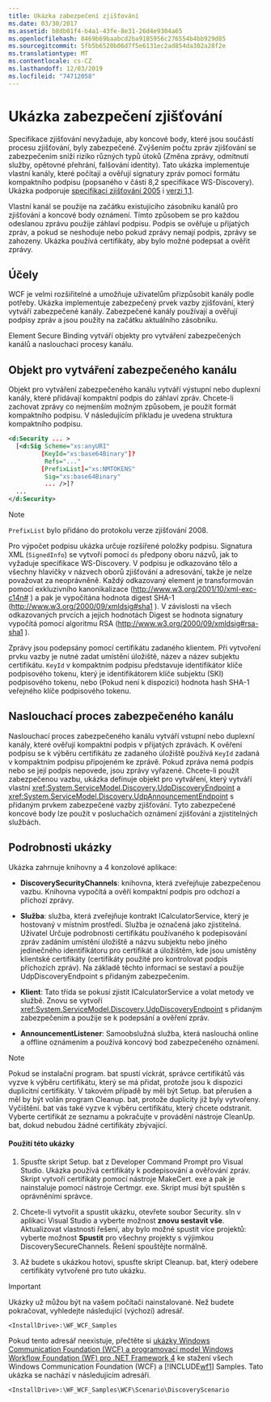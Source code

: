 ```yaml
---
title: Ukázka zabezpečení zjišťování
ms.date: 03/30/2017
ms.assetid: b8db01f4-b4a1-43fe-8e31-26d4e9304a65
ms.openlocfilehash: 8469b69baabcd2ba9185956c276554b4bb929d85
ms.sourcegitcommit: 5fb5b6520b06d7f5e6131ec2ad854da302a28f2e
ms.translationtype: MT
ms.contentlocale: cs-CZ
ms.lasthandoff: 12/03/2019
ms.locfileid: "74712058"
---
```

# <a name="discovery-security-sample"></a>Ukázka zabezpečení zjišťování
Specifikace zjišťování nevyžaduje, aby koncové body, které jsou součástí procesu zjišťování, byly zabezpečené. Zvýšením počtu zpráv zjišťování se zabezpečením sníží riziko různých typů útoků (Změna zprávy, odmítnutí služby, opětovné přehrání, falšování identity). Tato ukázka implementuje vlastní kanály, které počítají a ověřují signatury zpráv pomocí formátu kompaktního podpisu (popsaného v části 8,2 specifikace WS-Discovery). Ukázka podporuje [specifikaci zjišťování 2005](https://go.microsoft.com/fwlink/?LinkId=177912) i [verzi 1,1](https://go.microsoft.com/fwlink/?LinkId=179677).  
  
 Vlastní kanál se použije na začátku existujícího zásobníku kanálů pro zjišťování a koncové body oznámení. Tímto způsobem se pro každou odeslanou zprávu použije záhlaví podpisu. Podpis se ověřuje u přijatých zpráv, a pokud se neshoduje nebo pokud zprávy nemají podpis, zprávy se zahozeny. Ukázka používá certifikáty, aby bylo možné podepsat a ověřit zprávy.  
  
## <a name="discussion"></a>Účely  
 WCF je velmi rozšiřitelné a umožňuje uživatelům přizpůsobit kanály podle potřeby. Ukázka implementuje zabezpečený prvek vazby zjišťování, který vytváří zabezpečené kanály. Zabezpečené kanály používají a ověřují podpisy zpráv a jsou použity na začátku aktuálního zásobníku.  
  
 Element Secure Binding vytváří objekty pro vytváření zabezpečených kanálů a naslouchací procesy kanálu.  
  
## <a name="secure-channel-factory"></a>Objekt pro vytváření zabezpečeného kanálu  
 Objekt pro vytváření zabezpečeného kanálu vytváří výstupní nebo duplexní kanály, které přidávají kompaktní podpis do záhlaví zpráv. Chcete-li zachovat zprávy co nejmenším možným způsobem, je použit formát kompaktního podpisu. V následujícím příkladu je uvedena struktura kompaktního podpisu.  
  
```xml  
<d:Security ... >   
  [<d:Sig Scheme="xs:anyURI"   
         [KeyId="xs:base64Binary"]?  
          Refs="..."  
         [PrefixList]="xs:NMTOKENS"   
          Sig="xs:base64Binary"   
          ... />]?  
  ...   
</d:Security>  
```  
  
> [!NOTE]
> `PrefixList` bylo přidáno do protokolu verze zjišťování 2008.  
  
 Pro výpočet podpisu ukázka určuje rozšířené položky podpisu. Signatura XML (`SignedInfo`) se vytvoří pomocí `ds` předpony oboru názvů, jak to vyžaduje specifikace WS-Discovery. V podpisu je odkazováno tělo a všechny hlavičky v názvech oborů zjišťování a adresování, takže je nelze považovat za neoprávněně. Každý odkazovaný element je transformován pomocí exkluzivního kanonikalizace (http://www.w3.org/2001/10/xml-exc-c14n# ) a pak je vypočítána hodnota digest SHA-1 (http://www.w3.org/2000/09/xmldsig#sha1 ). V závislosti na všech odkazovaných prvcích a jejich hodnotách Digest se hodnota signatury vypočítá pomocí algoritmu RSA (http://www.w3.org/2000/09/xmldsig#rsa-sha1 ).  
  
 Zprávy jsou podepsány pomocí certifikátu zadaného klientem. Při vytvoření prvku vazby je nutné zadat umístění úložiště, název a název subjektu certifikátu. `KeyId` v kompaktním podpisu představuje identifikátor klíče podpisového tokenu, který je identifikátorem klíče subjektu (SKI) podpisového tokenu, nebo (Pokud není k dispozici) hodnota hash SHA-1 veřejného klíče podpisového tokenu.  
  
## <a name="secure-channel-listener"></a>Naslouchací proces zabezpečeného kanálu  
 Naslouchací proces zabezpečeného kanálu vytváří vstupní nebo duplexní kanály, které ověřují kompaktní podpis v přijatých zprávách. K ověření podpisu se k výběru certifikátu ze zadaného úložiště používá `KeyId` zadaná v kompaktním podpisu připojeném ke zprávě. Pokud zpráva nemá podpis nebo se její podpis nepovede, jsou zprávy vyřazené. Chcete-li použít zabezpečenou vazbu, ukázka definuje objekt pro vytváření, který vytváří vlastní <xref:System.ServiceModel.Discovery.UdpDiscoveryEndpoint> a <xref:System.ServiceModel.Discovery.UdpAnnouncementEndpoint> s přidaným prvkem zabezpečené vazby zjišťování. Tyto zabezpečené koncové body lze použít v posluchačích oznámení zjišťování a zjistitelných službách.  
  
## <a name="sample-details"></a>Podrobnosti ukázky  
 Ukázka zahrnuje knihovny a 4 konzolové aplikace:  
  
- **DiscoverySecurityChannels**: knihovna, která zveřejňuje zabezpečenou vazbu. Knihovna vypočítá a ověří kompaktní podpis pro odchozí a příchozí zprávy.  
  
- **Služba**: služba, která zveřejňuje kontrakt ICalculatorService, který je hostovaný v místním prostředí. Služba je označená jako zjistitelná. Uživatel Určuje podrobnosti certifikátu používaného k podepisování zpráv zadáním umístění úložiště a názvu subjektu nebo jiného jedinečného identifikátoru pro certifikát a úložištěm, kde jsou umístěny klientské certifikáty (certifikáty použité pro kontrolovat podpis příchozích zpráv). Na základě těchto informací se sestaví a použije UdpDiscoveryEndpoint s přidaným zabezpečením.  
  
- **Klient**: Tato třída se pokusí zjistit ICalculatorService a volat metody ve službě. Znovu se vytvoří <xref:System.ServiceModel.Discovery.UdpDiscoveryEndpoint> s přidaným zabezpečením a použije se k podepsání a ověření zpráv.  
  
- **AnnouncementListener**: Samoobslužná služba, která naslouchá online a offline oznámením a používá koncový bod zabezpečeného oznámení.  
  
> [!NOTE]
> Pokud se instalační program. bat spustí víckrát, správce certifikátů vás vyzve k výběru certifikátu, který se má přidat, protože jsou k dispozici duplicitní certifikáty. V takovém případě by měl být Setup. bat přerušen a měl by být volán program Cleanup. bat, protože duplicity již byly vytvořeny. Vyčištění. bat vás také vyzve k výběru certifikátu, který chcete odstranit. Vyberte certifikát ze seznamu a pokračujte v provádění nástroje CleanUp. bat, dokud nebudou žádné certifikáty zbývající.  
  
#### <a name="to-use-this-sample"></a>Použití této ukázky  
  
1. Spusťte skript Setup. bat z Developer Command Prompt pro Visual Studio. Ukázka používá certifikáty k podepisování a ověřování zpráv. Skript vytvoří certifikáty pomocí nástroje MakeCert. exe a pak je nainstaluje pomocí nástroje Certmgr. exe. Skript musí být spuštěn s oprávněními správce.  
  
2. Chcete-li vytvořit a spustit ukázku, otevřete soubor Security. sln v aplikaci Visual Studio a vyberte možnost **znovu sestavit vše**. Aktualizovat vlastnosti řešení, aby bylo možné spustit více projektů: vyberte možnost **Spustit** pro všechny projekty s výjimkou DiscoverySecureChannels. Řešení spouštějte normálně.  
  
3. Až budete s ukázkou hotovi, spusťte skript Cleanup. bat, který odebere certifikáty vytvořené pro tuto ukázku.  
  
> [!IMPORTANT]
> Ukázky už můžou být na vašem počítači nainstalované. Než budete pokračovat, vyhledejte následující (výchozí) adresář.  
>   
> `<InstallDrive>:\WF_WCF_Samples`  
>   
> Pokud tento adresář neexistuje, přečtěte si [ukázky Windows Communication Foundation (WCF) a programovací model Windows Workflow Foundation (WF) pro .NET Framework 4](https://www.microsoft.com/download/details.aspx?id=21459) ke stažení všech Windows Communication Foundation (WCF) a [!INCLUDE[wf1](../../../../includes/wf1-md.md)] Samples. Tato ukázka se nachází v následujícím adresáři.  
>   
> `<InstallDrive>:\WF_WCF_Samples\WCF\Scenario\DiscoveryScenario`  
